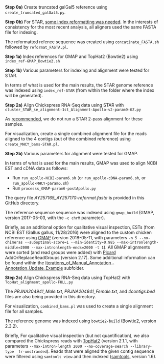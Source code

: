 **Step 0a)** Create truncated galGal5 reference using `create_truncated_galGal5.py`.

**Step 0b)** For STAR, [some index reformatting was needed](https://github.com/alexdobin/STAR/issues/1261).  In the interests of consistency for the most recent analysis, all aligners used the same FASTA file for indexing.

The reformatted refence sequence was created using `concatinate_FASTA.sh` followed by `reformat_FASTA.pl`.

**Step 1a)** Index references for GMAP and TopHat2 (Bowtie2) using `index_ref-GMAP_Bowtie2.sh`

**Step 1b)** Various parameters for indexing and alignment were tested for STAR.

In terms of what is used for the main results, the STAR genome reference was indexed using `index_ref-STAR` (from within the folder where the index will be generated).

**Step 2a)** Align Chickspress RNA-Seq data using STAR with `cluster_STAR_se_alignment-1st_Alignment-Apollo-v2-param9-GZ.py`

As [recommended](https://github.com/alexdobin/STAR/issues/1261), we do not run a STAR 2-pass alignment for these samples.

For visualization, create a single combined alignment file for the reads aligned to the 4 contigs (out of the combined reference) using `create_MHCY_bams-STAR.pl`.

**Step 2b)** Various parameters for alignment were tested for GMAP.

In terms of what is used for the main results, GMAP was used to align NCBI EST and cDNA data as follows:

 - Run `run_apollo-NCBI-param6.sh` (or `run_apollo-cDNA-param6.sh`, or `run_apollo-MHCY-param6.sh`)
 - Run `processs_GMAP-param6-postApollo.py`

The query file *AY257165_AY257170-reformat.fasta* is provided in this GitHub directory.

The reference sequence sequence was indexed using `gmap_build` (GMAP, version 2017-05-03, with  the `-c chrM` parameter).

Briefly, as an additional option for qualitative visual inspection, ESTs (from NCBI EST (Gallus gallus, 11/28/2016) were aligned to the custom chicken reference using [GMAP](https://pubmed.ncbi.nlm.nih.gov/15728110/) (version 2018-05-11, with parameters `-n 5 --no-chimeras --suboptimal-score=1 --min-identity=0.985 --max-intronlength-middle=2000 --max-intronlength-ends=2000 -t 1`).  All GMAP alignments were sorted (and read groups were added) with [Picard](https://broadinstitute.github.io/picard/) AddOrReplaceReadGroups (version 2.17).  Some additional information can be found within the [Iterations_of_Manual_Annotation - Annotation_Update_Example]() subfolder.


**Step 2c)** Align Chickspress RNA-Seq data using TopHat2 with `TopHat_alignment_apollo-FULL.py`

The *PRJNA204941_Male.txt*, *PRJNA204941_Female.txt*, and *4contigs.bed* files are also being provided in this directory.

For visualization, `combined_bams.pl` was used to create a single alignment file for all samples. 

The reference genome was indexed using `bowtie2-build` (Bowtie2, version 2.3.2).

Briefly, For qualitative visual inspection (but not quantification), we also compared the Chickspress reads with [TopHat2](https://ccb.jhu.edu/software/tophat/index.shtml) (version 2.1.1, with parameters `--max-intron-length 2000 --no-coverage-search --library-type  fr-unstranded`).  Reads that were aligned the given contig sequence were filtered using `samtools view` and then indexed ([samtools](http://samtools.sourceforge.net/), version 1.6).
